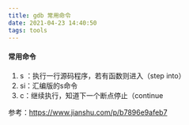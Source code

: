 ```yaml
---
title: gdb 常用命令
date: 2021-04-23 14:40:50
tags: tools
---
```




#### 常用命令

1. s ：执行一行源码程序，若有函数则进入（step into）
2. si：汇编版的s命令
3. c：继续执行，知道下一个断点停止（continue







参考：https://www.jianshu.com/p/b7896e9afeb7